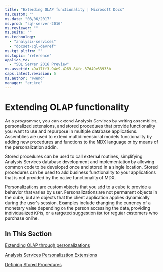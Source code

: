 ```yaml
---
title: "Extending OLAP functionality | Microsoft Docs"
ms.custom: ""
ms.date: "03/06/2017"
ms.prod: "sql-server-2016"
ms.reviewer: ""
ms.suite: ""
ms.technology: 
  - "analysis-services"
  - "docset-sql-devref"
ms.tgt_pltfrm: ""
ms.topic: "reference"
applies_to: 
  - "SQL Server 2016 Preview"
ms.assetid: 49a17ff3-94e9-4969-84fc-37d49e63933b
caps.latest.revision: 5
ms.author: "owend"
manager: "erikre"
---
```

# Extending OLAP functionality
  As a programmer, you can extend Analysis Services by writing assemblies, personalized extensions, and stored procedures that provide functionality you want to use and repurpose in multiple database applications. Assemblies are used to extend multidimensional models functionality by adding new procedures and functions to the MDX language or by means of the personalization addin.  
  
 Stored procedures can be used to call external routines, simplifying Analysis Services database development and implementation by allowing common code to be developed once and stored in a single location. Stored procedures can be used to add business functionality to your applications that is not provided by the native functionality of MDX.  
  
 Personalizations are custom objects that you add to a cube to provide a behavior that varies by user. Personalizations are not permanent objects in the cube, but are objects that the client application applies dynamically during the user's session. Examples include changing the currency of a monetary value depending on the person accessing the data, providing individualized KPIs, or a targeted suggestion list for regular customers who purchase online.  
  
## In This Section  
 [Extending OLAP through personalizations](../../../analysis-services/multidimensional-models/extending-olap/extending-olap-through-personalizations.md)  
  
 [Analysis Services Personalization Extensions](../../../analysis-services/multidimensional-models/extending-olap/analysis-services-personalization-extensions.md)  
  
 [Defining Stored Procedures](../../../analysis-services/multidimensional-models-extending-olap-stored-procedures/defining-stored-procedures.md)  
  
  